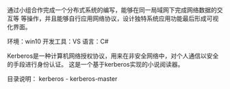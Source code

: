 通过小组合作完成一个分布式系统的编写，能够在同一局域网下完成网络数据的交互等 等操作，并且能够自行应用网络协议，设计独特系统应用功能最后形成可视化界面。 

环境：win10
开发工具：VS
语言：C#

Kerberos是一种计算机网络授权协议，用来在非安全网络中，对个人通信以安全的手段进行身份认证。
这是一个基于kerberos实现的小说阅读器。

目录说明：
kerberos - kerberos-master
